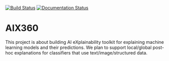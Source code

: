 [![Build Status](https://travis-ci.com/IBM/AIX360.svg?branch=master)](https://travis-ci.com/IBM/AIX360) [![Documentation Status](https://readthedocs.org/projects/aix360/badge/?version=latest)](https://aix360.readthedocs.io/en/latest/?badge=latest)

# AIX360
This project is about building AI eXplainability toolkit for explaining machine learning models and their predictions. We plan to support local/global post-hoc explanations for classifiers that use text/image/structured data.
